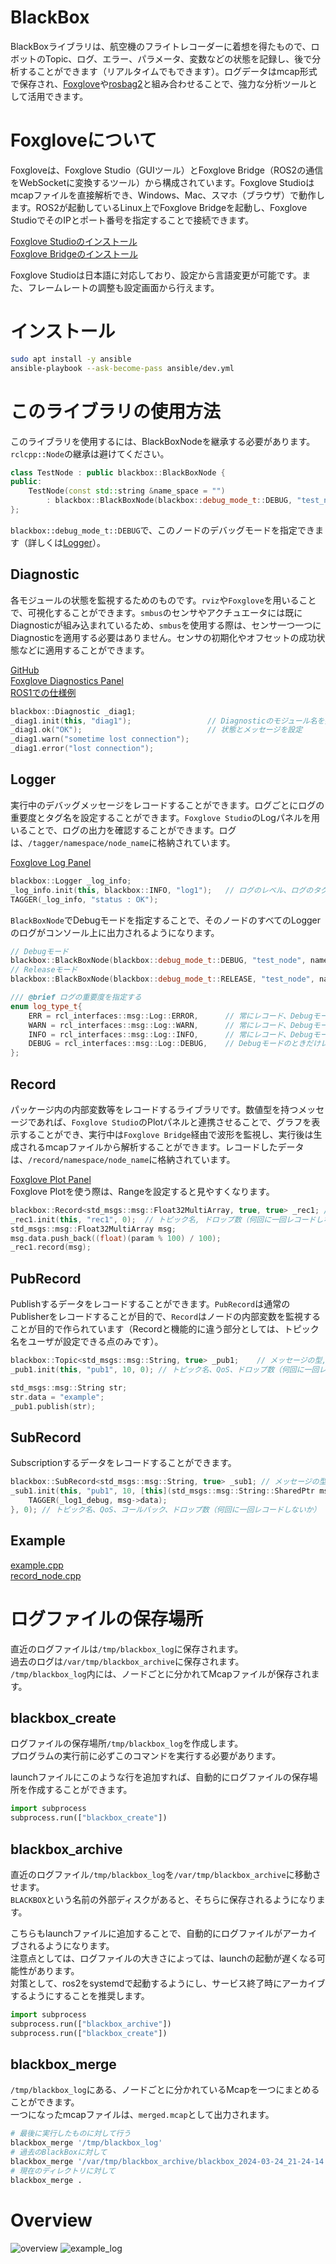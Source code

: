 # BlackBox
BlackBoxライブラリは、航空機のフライトレコーダーに着想を得たもので、ロボットのTopic、ログ、エラー、パラメータ、変数などの状態を記録し、後で分析することができます（リアルタイムでもできます）。ログデータはmcap形式で保存され、[Foxglove](https://foxglove.dev/)や[rosbag2](https://github.com/ros2/rosbag2)と組み合わせることで、強力な分析ツールとして活用できます。

# Foxgloveについて
Foxgloveは、Foxglove Studio（GUIツール）とFoxglove Bridge（ROS2の通信をWebSocketに変換するツール）から構成されています。Foxglove Studioはmcapファイルを直接解析でき、Windows、Mac、スマホ（ブラウザ）で動作します。ROS2が起動しているLinux上でFoxglove Bridgeを起動し、Foxglove StudioでそのIPとポート番号を指定することで接続できます。

[Foxglove Studioのインストール](https://foxglove.dev/download)  
[Foxglove Bridgeのインストール](https://docs.foxglove.dev/docs/connecting-to-data/ros-foxglove-bridge/)

Foxglove Studioは日本語に対応しており、設定から言語変更が可能です。また、フレームレートの調整も設定画面から行えます。

# インストール
```bash
sudo apt install -y ansible
ansible-playbook --ask-become-pass ansible/dev.yml
```

# このライブラリの使用方法
このライブラリを使用するには、BlackBoxNodeを継承する必要があります。`rclcpp::Node`の継承は避けてください。

```c++
class TestNode : public blackbox::BlackBoxNode {
public:
    TestNode(const std::string &name_space = "") 
        : blackbox::BlackBoxNode(blackbox::debug_mode_t::DEBUG, "test_node", name_space) {}
};
```

`blackbox::debug_mode_t::DEBUG`で、このノードのデバッグモードを指定できます（詳しくは[Logger](#logger)）。

## Diagnostic
各モジュールの状態を監視するためのものです。`rviz`や`Foxglove`を用いることで、可視化することができます。`smbus`のセンサやアクチュエータには既にDiagnosticが組み込まれているため、`smbus`を使用する際は、センサ一つ一つにDiagnosticを適用する必要はありません。センサの初期化やオフセットの成功状態などに適用することができます。

[GitHub](https://github.com/ros/diagnostics/tree/ros2)  
[Foxglove Diagnostics Panel](https://docs.foxglove.dev/docs/visualization/panels/diagnostics/)  
[ROS1での仕様例](https://qiita.com/srs/items/46c8593dad23497902a8)  

```c++
blackbox::Diagnostic _diag1;
_diag1.init(this, "diag1");                 // Diagnosticのモジュール名を指定する
_diag1.ok("OK");                            // 状態とメッセージを設定
_diag1.warn("sometime lost connection");
_diag1.error("lost connection");
```

## Logger
実行中のデバッグメッセージをレコードすることができます。ログごとにログの重要度とタグ名を設定することができます。`Foxglove Studio`のLogパネルを用いることで、ログの出力を確認することができます。ログは、`/tagger/namespace/node_name`に格納されています。

[Foxglove Log Panel](https://docs.foxglove.dev/docs/visualization/panels/log) 

```c++
blackbox::Logger _log_info;
_log_info.init(this, blackbox::INFO, "log1");   // ログのレベル、ログのタグ
TAGGER(_log_info, "status : OK");
```

`BlackBoxNode`でDebugモードを指定することで、そのノードのすべてのLoggerのログがコンソール上に出力されるようになります。

```c++
// Debugモード
blackbox::BlackBoxNode(blackbox::debug_mode_t::DEBUG, "test_node", name_space)
// Releaseモード
blackbox::BlackBoxNode(blackbox::debug_mode_t::RELEASE, "test_node", name_space)
```

```c++
/// @brief ログの重要度を指定する
enum log_type_t{
    ERR = rcl_interfaces::msg::Log::ERROR,      // 常にレコード、DebugモードではSTDOUT
    WARN = rcl_interfaces::msg::Log::WARN,      // 常にレコード、DebugモードではSTDOUT
    INFO = rcl_interfaces::msg::Log::INFO,      // 常にレコード、DebugモードではSTDOUT
    DEBUG = rcl_interfaces::msg::Log::DEBUG,    // Debugモードのときだけレコード + STDOUT
};
```

## Record
パッケージ内の内部変数等をレコードするライブラリです。数値型を持つメッセージであれば、`Foxglove Studio`のPlotパネルと連携させることで、グラフを表示することができ、実行中は`Foxglove Bridge`経由で波形を監視し、実行後は生成されるmcapファイルから解析することができます。レコードしたデータは、`/record/namespace/node_name`に格納されています。

[Foxglove Plot Panel](https://docs.foxglove.dev/docs/visualization/panels/plot)  
Foxglove Plotを使う際は、Rangeを設定すると見やすくなります。

```c++
blackbox::Record<std_msgs::msg::Float32MultiArray, true, true> _rec1; // メッセージの型, Publishするか、レコードするか
_rec1.init(this, "rec1", 0);  // トピック名, ドロップ数（何回に一回レコードしないか）
std_msgs::msg::Float32MultiArray msg;
msg.data.push_back((float)(param % 100) / 100);
_rec1.record(msg);
```

## PubRecord
Publishするデータをレコードすることができます。`PubRecord`は通常のPublisherをレコードすることが目的で、`Record`はノードの内部変数を監視することが目的で作られています（Recordと機能的に違う部分としては、トピック名をユーザが設定できる点のみです）。

```c++
blackbox::Topic<std_msgs::msg::String, true> _pub1;    // メッセージの型, レコードするか
_pub1.init(this, "pub1", 10, 0); // トピック名、QoS、ドロップ数（何回に一回レコードしないか）

std_msgs::msg::String str;
str.data = "example";
_pub1.publish(str);
```

## SubRecord
Subscriptionするデータをレコードすることができます。

```c++
blackbox::SubRecord<std_msgs::msg::String, true> _sub1; // メッセージの型, レコードするか
_sub1.init(this, "pub1", 10, [this](std_msgs::msg::String::SharedPtr msg){
    TAGGER(_log1_debug, msg->data);
}, 0); // トピック名、QoS、コールバック、ドロップ数（何回に一回レコードしないか）
```

## Example
[example.cpp](docs/example.cpp)     
[record_node.cpp](docs/record_node.cpp)

# ログファイルの保存場所
直近のログファイルは`/tmp/blackbox_log`に保存されます。  
過去のログは`/var/tmp/blackbox_archive`に保存されます。  
`/tmp/blackbox_log`内には、ノードごとに分かれてMcapファイルが保存されます。

## blackbox_create
ログファイルの保存場所`/tmp/blackbox_log`を作成します。  
プログラムの実行前に必ずこのコマンドを実行する必要があります。

launchファイルにこのような行を追加すれば、自動的にログファイルの保存場所を作成することができます。

```python
import subprocess
subprocess.run(["blackbox_create"])
```

## blackbox_archive
直近のログファイル`/tmp/blackbox_log`を`/var/tmp/blackbox_archive`に移動させます。  
`BLACKBOX`という名前の外部ディスクがあると、そちらに保存されるようになります。

こちらもlaunchファイルに追加することで、自動的にログファイルがアーカイブされるようになります。  
注意点としては、ログファイルの大きさによっては、launchの起動が遅くなる可能性があります。  
対策として、ros2をsystemdで起動するようにし、サービス終了時にアーカイブするようにすることを推奨します。

```python
import subprocess
subprocess.run(["blackbox_archive"])
subprocess.run(["blackbox_create"])
```

## blackbox_merge
`/tmp/blackbox_log`にある、ノードごとに分かれているMcapを一つにまとめることができます。  
一つになったmcapファイルは、`merged.mcap`として出力されます。

```bash
# 最後に実行したものに対して行う
blackbox_merge '/tmp/blackbox_log' 
# 過去のBlackBoxに対して
blackbox_merge '/var/tmp/blackbox_archive/blackbox_2024-03-24_21-24-14' 
# 現在のディレクトリに対して
blackbox_merge .
```

# Overview
![overview](docs/overview.png)
![example_log](docs/example_log.png)